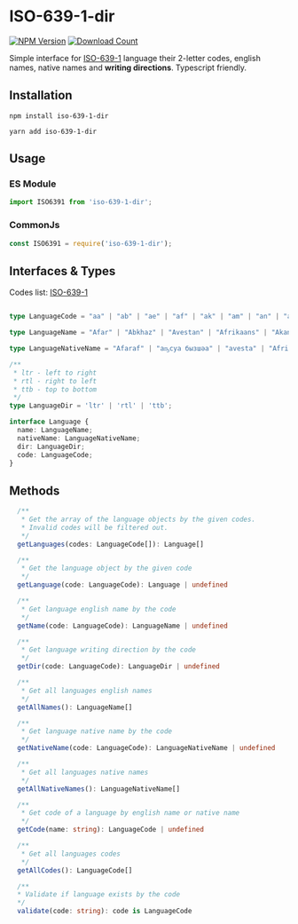 # ISO-639-1-dir

[![NPM Version][npm-image]][npm-url]
[![Download Count][download-url]][npm-url]

[npm-image]: https://img.shields.io/npm/v/iso-639-1-dir.svg?style=flat-square
[npm-url]: https://npmjs.org/package/iso-639-1-dir
[download-url]: https://img.shields.io/npm/dt/iso-639-1-dir.svg?style=flat-square

Simple interface for [ISO-639-1](https://en.wikipedia.org/wiki/List_of_ISO_639-1_codes) language their 2-letter codes, english names, native names and **writing directions**. Typescript friendly.

## Installation

```
npm install iso-639-1-dir
```

```
yarn add iso-639-1-dir
```

## Usage

### ES Module

```typescript
import ISO6391 from 'iso-639-1-dir';
```

### CommonJs

```typescript
const ISO6391 = require('iso-639-1-dir');
```

## Interfaces & Types

Codes list: [ISO-639-1](https://en.wikipedia.org/wiki/List_of_ISO_639-1_codes)

```typescript

type LanguageCode = "aa" | "ab" | "ae" | "af" | "ak" | "am" | "an" | "ar" | "as" | "av" | "ay" | "az" | "ba" | "be" | "bg" | "bi" | "bm" | "bn" | "bo" | "br" | "bs" | "ca" | "ce" | "ch" | "co" | "cr" | "cs" | ... 155 more ... | "zu"

type LanguageName = "Afar" | "Abkhaz" | "Avestan" | "Afrikaans" | "Akan" | "Amharic" | "Aragonese" | "Arabic" | "Assamese" | "Avaric" | "Aymara" | "Azerbaijani" | "Bashkir" | "Belarusian" | "Bulgarian" | ... 167 more ... | "Zulu"

type LanguageNativeName = "Afaraf" | "аҧсуа бызшәа" | "avesta" | "Afrikaans" | "Akan" | "አማርኛ" | "aragonés" | "اَلْعَرَبِيَّةُ" | "অসমীয়া" | "авар мацӀ" | "aymar aru" | "azərbaycan dili" | "башҡорт теле" | ... 168 more ... | "isiZulu"

/**
 * ltr - left to right
 * rtl - right to left
 * ttb - top to bottom
 */
type LanguageDir = 'ltr' | 'rtl' | 'ttb';

interface Language {
  name: LanguageName;
  nativeName: LanguageNativeName;
  dir: LanguageDir;
  code: LanguageCode;
}
```

## Methods

```typescript
  /**
   * Get the array of the language objects by the given codes.
   * Invalid codes will be filtered out.
   */
  getLanguages(codes: LanguageCode[]): Language[]

  /**
   * Get the language object by the given code
   */
  getLanguage(code: LanguageCode): Language | undefined

  /**
   * Get language english name by the code
   */
  getName(code: LanguageCode): LanguageName | undefined

  /**
   * Get language writing direction by the code
   */
  getDir(code: LanguageCode): LanguageDir | undefined

  /**
   * Get all languages english names
   */
  getAllNames(): LanguageName[]

  /**
   * Get language native name by the code
   */
  getNativeName(code: LanguageCode): LanguageNativeName | undefined

  /**
   * Get all languages native names
   */
  getAllNativeNames(): LanguageNativeName[]

  /**
   * Get code of a language by english name or native name
   */
  getCode(name: string): LanguageCode | undefined

  /**
   * Get all languages codes
   */
  getAllCodes(): LanguageCode[]

  /**
  * Validate if language exists by the code
  */
  validate(code: string): code is LanguageCode
```
